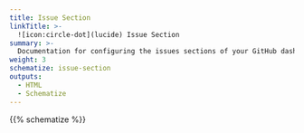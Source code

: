 ```yaml
---
title: Issue Section
linkTitle: >-
  ![icon:circle-dot](lucide) Issue Section
summary: >-
  Documentation for configuring the issues sections of your GitHub dashboard.
weight: 3
schematize: issue-section
outputs:
  - HTML
  - Schematize
---
```


{{% schematize %}}
